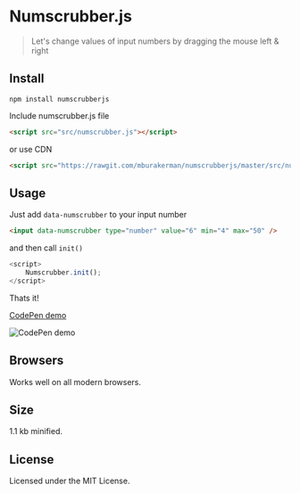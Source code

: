 # Numscrubber.js

> Let's change values of input numbers by dragging the mouse left & right


## Install

`npm install numscrubberjs`

Include numscrubber.js file
```html
<script src="src/numscrubber.js"></script>
```
or use CDN
```html
<script src="https://rawgit.com/mburakerman/numscrubberjs/master/src/numscrubber.js"></script>
```

## Usage

Just add ```data-numscrubber``` to your input number  

```html
<input data-numscrubber type="number" value="6" min="4" max="50" />
```
and then call  ```init()```

```js
<script>
    Numscrubber.init();
</script>
```
Thats it!

[CodePen demo](http://codepen.io/anon/pen/rywPEE)

![CodePen demo](https://media.giphy.com/media/l0IygGSCTG9xhArXW/giphy.gif)


## Browsers

Works well on all modern browsers.


## Size

1.1 kb minified.


## License

Licensed under the MIT License.
